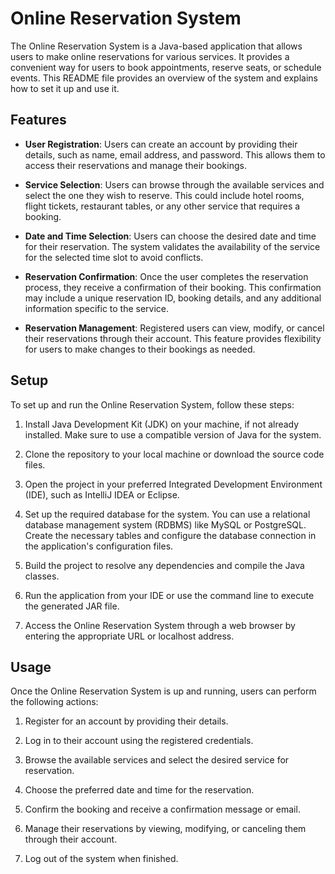# Online Reservation System

The Online Reservation System is a Java-based application that allows users to make online reservations for various services. It provides a convenient way for users to book appointments, reserve seats, or schedule events. This README file provides an overview of the system and explains how to set it up and use it.

## Features

- **User Registration**: Users can create an account by providing their details, such as name, email address, and password. This allows them to access their reservations and manage their bookings.

- **Service Selection**: Users can browse through the available services and select the one they wish to reserve. This could include hotel rooms, flight tickets, restaurant tables, or any other service that requires a booking.

- **Date and Time Selection**: Users can choose the desired date and time for their reservation. The system validates the availability of the service for the selected time slot to avoid conflicts.

- **Reservation Confirmation**: Once the user completes the reservation process, they receive a confirmation of their booking. This confirmation may include a unique reservation ID, booking details, and any additional information specific to the service.

- **Reservation Management**: Registered users can view, modify, or cancel their reservations through their account. This feature provides flexibility for users to make changes to their bookings as needed.

## Setup

To set up and run the Online Reservation System, follow these steps:

1. Install Java Development Kit (JDK) on your machine, if not already installed. Make sure to use a compatible version of Java for the system.

2. Clone the repository to your local machine or download the source code files.

3. Open the project in your preferred Integrated Development Environment (IDE), such as IntelliJ IDEA or Eclipse.

4. Set up the required database for the system. You can use a relational database management system (RDBMS) like MySQL or PostgreSQL. Create the necessary tables and configure the database connection in the application's configuration files.

5. Build the project to resolve any dependencies and compile the Java classes.

6. Run the application from your IDE or use the command line to execute the generated JAR file.

7. Access the Online Reservation System through a web browser by entering the appropriate URL or localhost address.

## Usage

Once the Online Reservation System is up and running, users can perform the following actions:

1. Register for an account by providing their details.

2. Log in to their account using the registered credentials.

3. Browse the available services and select the desired service for reservation.

4. Choose the preferred date and time for the reservation.

5. Confirm the booking and receive a confirmation message or email.

6. Manage their reservations by viewing, modifying, or canceling them through their account.

7. Log out of the system when finished.
